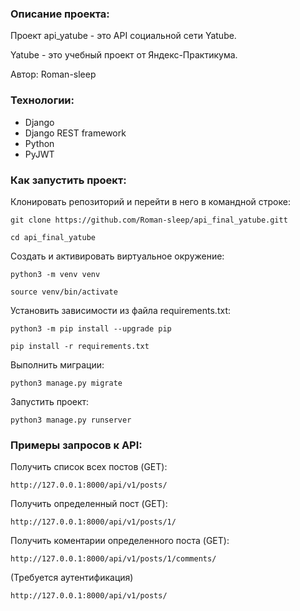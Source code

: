 ### Описание проекта:

Проект api_yatube - это API социальной сети Yatube.

Yatube - это учебный проект от Яндекс-Практикума.

Автор: Roman-sleep

### Технологии:

- Django
- Django REST framework
- Python
- PyJWT

### Как запустить проект:

Клонировать репозиторий и перейти в него в командной строке:

```
git clone https://github.com/Roman-sleep/api_final_yatube.gitt
```

```
cd api_final_yatube
```

Cоздать и активировать виртуальное окружение:

```
python3 -m venv venv
```

```
source venv/bin/activate
```

Установить зависимости из файла requirements.txt:

```
python3 -m pip install --upgrade pip
```

```
pip install -r requirements.txt
```

Выполнить миграции:

```
python3 manage.py migrate
```

Запустить проект:

```
python3 manage.py runserver
```

### Примеры запросов к API:

Получить список всех постов (GET):
```
http://127.0.0.1:8000/api/v1/posts/
```

Получить определенный пост (GET):
```
http://127.0.0.1:8000/api/v1/posts/1/
```

Получить коментарии определенного поста (GET):
```
http://127.0.0.1:8000/api/v1/posts/1/comments/
```

(Требуется аутентификация)
```
http://127.0.0.1:8000/api/v1/posts/
```
